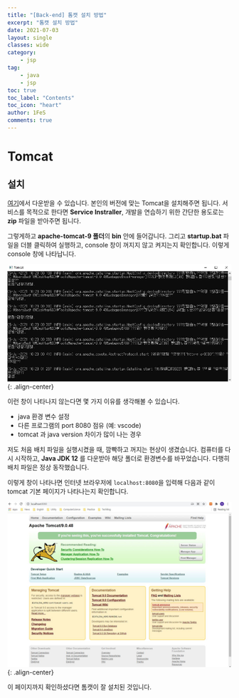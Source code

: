 ```yaml
---
title: "[Back-end] 톰캣 설치 방법"
excerpt: "톰캣 설치 방법"
date: 2021-07-03
layout: single
classes: wide
category:
    - jsp
tag:
    - java
    - jsp
toc: true
toc_label: "Contents"
toc_icon: "heart"
author: 1FeS
comments: true
---
```


# Tomcat

## 설치

[여기](https://tomcat.apache.org/)에서 다운받을 수 있습니다. 본인의 버전에 맞는 Tomcat을 설치해주면 됩니다. 서비스를 목적으로 한다면 **Service Instraller**, 개발을 연습하기 위한 간단한 용도로는 **zip** 파일을 받아주면 됩니다.

그렇게하고 **apache-tomcat-9 폴더**의 **bin** 안에 들어갑니다. 그리고 **startup.bat** 파일을 더블 클릭하여 실행하고, console 창이 꺼지지 않고 켜지는지 확인합니다. 이렇게 console 창에 나타납니다.

![tomcat console](/_img/2021-07-05/tomcat_console.jpg){: .align-center}

이런 창이 나타나지 않는다면 몇 가지 이유를 생각해볼 수 있습니다.

- java 환경 변수 설정
- 다른 프로그램의 port 8080 점유 (예: vscode)
- tomcat 과 java version 차이가 많이 나는 경우

저도 처음 배치 파일을 실행시켰을 때, 깜빡하고 꺼지는 현상이 생겼습니다. 컴퓨터를 다시 시작하고, **Java JDK 12** 를 다운받아 해당 폴더로 환경변수를 바꾸었습니다. 다행히 배치 파일은 정상 동작했습니다.

이렇게 창이 나타나면 인터넷 브라우저에 `localhost:8080`을 입력해 다음과 같이 tomcat 기본 페이지가 나타나는지 확인합니다.

![tomcat console](/_img/2021-07-05/tomcat_page.jpg){: .align-center}

이 페이지까지 확인하셨다면 톰캣이 잘 설치된 것입니다.
